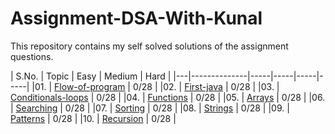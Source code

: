 # Assignment-DSA-With-Kunal
This repository contains my self solved solutions of the assignment questions.

| S.No. | Topic | Easy | Medium | Hard |
|---|--------------|-----|-----|-----|-----|
|01. | [Flow-of-program](/01-flow-of-program) | 0/28 |
|02. | [First-java](/02-first-java) | 0/28 |
|03. | [Conditionals-loops](/03-conditionals-loops) | 0/28 |
|04. | [Functions](/04-functions) | 0/28 |
|05. | [Arrays](/05-arrays) | 0/28 |
|06. | [Searching](/06-searching) | 0/28 |
|07. | [Sorting](/07-sorting) | 0/28 |
|08. | [Strings](/08-strings) | 0/28 |
|09. | [Patterns](/09-patterns) | 0/28 |
|10. | [Recursion](/10-recursion) | 0/28 |

